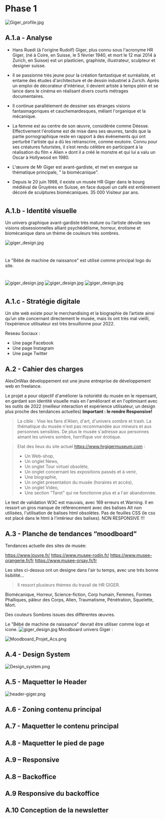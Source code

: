 # Phase 1

![Giger_profile.jpg](/images_consignes/Giger_profile.jpg)

## A.1.a - Analyse

- Hans Ruedi (à l'origine Rudolf) Giger, plus connu sous l'acronyme HR Giger, (né à Coire, en Suisse, le 5 février 1940, et mort le 12 mai 2014 à Zurich, en Suisse) est un plasticien, graphiste, illustrateur, sculpteur et designer suisse.

- Il se passionne très jeune pour la création fantastique et surréaliste, et entame des études d'architecture et de dessin industriel à Zurich. 
Après un emploi de décorateur d'intérieur, il devient artiste à temps plein et se lance dans le cinéma en réalisant divers courts métrages documentaires. 
- Il continue parallèlement de dessiner ses étranges visions fantasmagoriques et cauchemardesques, mêlant l'organique et la mécanique. 
- La femme est au centre de son œuvre, considérée comme Déesse. Effectivement l'érotisme est de mise dans ses œuvres, tandis que la partie pornographique reste en rapport à des événements qui ont perturbé l'artiste qui a dû les retranscrire, comme exutoire. 
Connu pour ses créatures futuristes, il s’est rendu célèbre en participant à la réalisation du film « Alien » dont il a créé le monstre et qui lui a valu un Oscar à Hollywood en 1980.
- L'œuvre de Mr Giger est avant-gardiste, et met en exergue sa thématique principale, " la biomécanique".
- Depuis le 20 juin 1998, il existe un musée HR Giger dans le bourg médiéval de Gruyères en Suisse, en face duquel un café est entièrement décoré de sculptures biomécaniques. 35 000 Visiteur par ans.
#


## A.1.b - Identité visuelle

Un univers graphique avant-gardiste très mature ou l’artiste dévoile ses visions obsessionnelles alliant psychédélisme, horreur, érotisme et biomécanique dans un thème de couleurs très sombres.


 ![giger_design.jpg](/images_consignes/giger_design.jpg)
 #
 Le "Bébé de machine de naissance" est utilisé comme principal logo du site.
 #
 ![giger_design.jpg](/images_consignes/Logo_Giger_Museum_1.PNG)
 ![giger_design.jpg](/images_consignes/Logo_Giger_Museum_2.PNG)
 ![giger_design.jpg](/images_consignes/Logo_Giger_Museum_Giger_3.PNG)
#














 ## A.1.c - Stratégie digitale

Un site web existe pour le merchandising et la biographie de l’artiste ainsi qu’un site concernant directement le musée, mais ils ont très mal vieilli, l’expérience utilisateur est très brouillonne pour 2022.

Reseau Sociaux :

- Une page Facebook
- Une page Instagram
- Une page Twitter
































## A.2 - Cahier des charges

AlexOnWax développement est une jeune entreprise de développement web en freelance.

Le projet a pour objectif d'améliorer la notoriété du musée en le repensant, en gardant son identité visuelle mais en l'améliorant et en l'optimisant avec les outils de 2022 (meilleur interaction et expérience utilisateur, un design plus proche des tendances actuelles) **Important : le rendre Responsive!**
 
>La cible :
Vise les fans d'Alien, d'art, d'univers sombre et trash.
La thématique du musée n'est pas recommandée aux mineurs et aux personnes sensibles.
De plus le musée s'adresse aux personnes aimant les univers sombre, horrifique voir érotique.


>Etat des lieux du site actuel https://www.hrgigermuseum.com :
>- Un Web-shop,
>- Un onglet News,
>- Un onglet Tour virtuel obsolète,
>- Un onglet concernant les expositions passés et à venir,
>- Une biographie,
>- Un onglet presentation du musée (horaires et accés),
>- Un onglet Video,
>- Une section "Tarot" qui ne fonctionne plus et a l'air abandonnée.


Le test de validation W3C est mauvais, avec 169 erreurs et Warning. Il en ressort un gros manque de référencement avec des balises Alt non utilisées, l'utilisation de balises html obsolètes. Pas de feuilles CSS (le css est placé dans le html à l'intérieur des balises). NON RESPONSIVE !!!



## A.3 - Planche de tendances “moodboard”

Tendances actuelle des sites de musée:

https://www.louvre.fr/
https://www.musee-rodin.fr/
https://www.musee-orangerie.fr/fr
https://www.musee-orsay.fr/fr

Les sites ci-dessus ont un designe dans l'air tu temps, avec une trés bonne lisibilité...

>Il ressort plusieurs thèmes du travail de HR GIGER.

Biomécanique,
Horreur,
Science-fiction,
Corp humain, 
Femmes,
Formes Phalliques,
pâleur des Corps,
Alien,
Traumatisme,
Pénétration,
Squelette,
Mort.

Des couleurs Sombres issues des différentes œuvres.

Le "Bébé de machine de naissance" devrait être utiliser comme logo et icone.
![giger_design.jpg](/images_consignes/b%C3%A9b%C3%A92.svg)
Moodboard univers Giger :

![Moodboard_Projet_Acs.png](/images_consignes/Moodboard_Projet_Acs.png)


## A.4 - Design System
![Design_system.png](/images_consignes/design_system.PNG)

## A.5 - Maquetter le Header
![header-giger.png](/images_consignes/header-giger.PNG)
## A.6 - Zoning contenu principal
## A.7 - Maquetter le contenu principal
## A.8 - Maquetter le pied de page
## A.9 – Responsive
## A.8 – Backoffice
## A.9 Responsive du backoffice
## A.10 Conception de la newsletter


